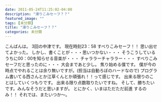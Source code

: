 ```yaml
---
date: 2011-05-24T11:25:02-04:00
description: "滑りこみセーフ？？"
featured_image: ""
tags: [未分類]
title: "滑りこみセーフ？？"
categories: 未分類
---
```


こんばんは。
3回の中津です。
現在時刻23：58
すべりこみセーフ！！
思い出せてよかった。
しかし、書くことが・・・思いつかない・・・
そうこうしているうちに00：00を知らせる音楽が・・・
チャララーチャララー・・・
すべりこみセーフだと思ったのに・・・
大会まであと少し。
焦り始める僕です。
僕が今の時点でやれることは余り無いですが。(担当は自動ろぼのハードなので)
プログラム書いてる西さんとか江草くんとか頑張れ！！って感じです。
出来る限りのことはしていくつもりです。
出来る限り点数取りたいですね。
そして、勝ちたいです。みんなそうだと思いますが。
とにかく、いまはただただ前進 するのみ！！
それでは、またいつか〜。
